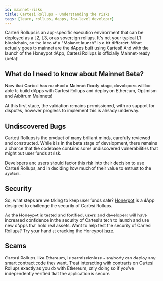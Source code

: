 ```yaml
---
id: mainnet-risks
title: Cartesi Rollups - Understanding the risks
tags: [learn, rollups, dapps, low-level developer]
---
```


Cartesi Rollups is an app-specific execution environment that can be deployed as a L2, L3, or as sovereign rollups. It's not your typical L1 blockchain, so the idea of a "Mainnet launch" is a bit different. What actually goes to mainnet are the dApps built using Cartesi! And with the launch of the Honeypot dApp, Cartesi Rollups is officially Mainnet-ready (beta)!

## What do I need to know about Mainnet Beta?

Now that Cartesi has reached a Mainnet Ready stage, developers will be able to build dApps with Cartesi Rollups and deploy on Ethereum, Optimism and Arbitrum Mainnets!

At this first stage, the validation remains permissioned, with no support for disputes, however progress to implement this is already underway.

## Undiscovered Bugs

Cartesi Rollups is the product of many brilliant minds, carefully reviewed and constructed. While it is in the beta stage of development, there remains a chance that the codebase contains some undiscovered vulnerabilities that might put user funds at risk.

Developers and users should factor this risk into their decision to use Cartesi Rollups, and in deciding how much of their value to entrust to the system.

## Security

So, what steps are we taking to keep user funds safe? [Honeypot](https://honeypot.cartesi.io/) is a dApp designed to challenge the security of Cartesi Rollups.

As the Honeypot is tested and fortified, users and developers will have increased confidence in the security of Cartesi’s tech to launch and use new dApps that hold real assets. Want to help test the security of Cartesi Rollups? Try your hand at cracking the Honeypot [here](https://honeypot.cartesi.io/).

## Scams

Cartesi Rollups, like Ethereum, is permissionless - anybody can deploy any smart contract code they want. Treat interacting with contracts on Cartesi Rollups exactly as you do with Ethereum, only doing so if you’ve independently verified that the application is secure.
